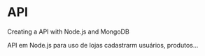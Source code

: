 # API
Creating a API with Node.js and MongoDB

API em Node.js para uso de lojas cadastrarm usuários, produtos...

